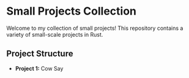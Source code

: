 # Small Projects Collection
Welcome to my collection of small projects! This repository contains a variety of small-scale projects in Rust.

## Project Structure
<ul>
  <li><b>Project 1:</b> Cow Say</li>
</ul>

